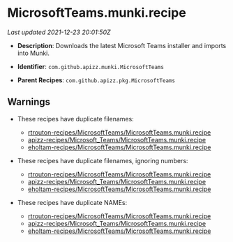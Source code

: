# MicrosoftTeams.munki.recipe

_Last updated 2021-12-23 20:01:50Z_

- **Description**: Downloads the latest Microsoft Teams installer and imports into Munki.

- **Identifier**: `com.github.apizz.munki.MicrosoftTeams`

- **Parent Recipes**: `com.github.apizz.pkg.MicrosoftTeams`


## Warnings

- These recipes have duplicate filenames:
    - [rtrouton-recipes/MicrosoftTeams/MicrosoftTeams.munki.recipe](/autopkg-dupe-tracker/rtrouton-recipes/MicrosoftTeams/MicrosoftTeams.munki.recipe)
    - [apizz-recipes/Microsoft_Teams/MicrosoftTeams.munki.recipe](/autopkg-dupe-tracker/apizz-recipes/Microsoft_Teams/MicrosoftTeams.munki.recipe)
    - [eholtam-recipes/MicrosoftTeams/MicrosoftTeams.munki.recipe](/autopkg-dupe-tracker/eholtam-recipes/MicrosoftTeams/MicrosoftTeams.munki.recipe)

- These recipes have duplicate filenames, ignoring numbers:
    - [rtrouton-recipes/MicrosoftTeams/MicrosoftTeams.munki.recipe](/autopkg-dupe-tracker/rtrouton-recipes/MicrosoftTeams/MicrosoftTeams.munki.recipe)
    - [apizz-recipes/Microsoft_Teams/MicrosoftTeams.munki.recipe](/autopkg-dupe-tracker/apizz-recipes/Microsoft_Teams/MicrosoftTeams.munki.recipe)
    - [eholtam-recipes/MicrosoftTeams/MicrosoftTeams.munki.recipe](/autopkg-dupe-tracker/eholtam-recipes/MicrosoftTeams/MicrosoftTeams.munki.recipe)

- These recipes have duplicate NAMEs:
    - [rtrouton-recipes/MicrosoftTeams/MicrosoftTeams.munki.recipe](/autopkg-dupe-tracker/rtrouton-recipes/MicrosoftTeams/MicrosoftTeams.munki.recipe)
    - [apizz-recipes/Microsoft_Teams/MicrosoftTeams.munki.recipe](/autopkg-dupe-tracker/apizz-recipes/Microsoft_Teams/MicrosoftTeams.munki.recipe)
    - [eholtam-recipes/MicrosoftTeams/MicrosoftTeams.munki.recipe](/autopkg-dupe-tracker/eholtam-recipes/MicrosoftTeams/MicrosoftTeams.munki.recipe)